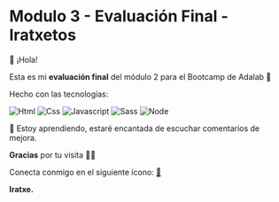 # Modulo 3 - Evaluación Final - Iratxetos 

👋 ¡Hola!

Esta es mi **evaluación final** del módulo 2 para el Bootcamp de Adalab 👩

Hecho con las tecnologías:


 ![Html](./src/images/2.png) ![Css](./src/images/4.png) ![Javascript](./src/images/3.png) ![Sass](./src/images/6.png) ![Node](./src/images/1.png)


📢 Estoy aprendiendo, estaré encantada de escuchar comentarios de mejora.

**Gracias** por tu visita 💁‍♀️

Conecta conmigo en el siguiente ícono:
[📩](https://www.linkedin.com/in/iratxe-martin-perez/)


**Iratxe.**